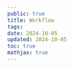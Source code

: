 ```yaml
---
public: true
title: Workflow
tags:
date: 2024-10-05
updated: 2024-10-05
toc: true
mathjax: true
---
```

